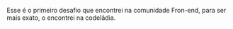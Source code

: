 Esse é o primeiro desafio que encontrei na comunidade Fron-end, para ser mais exato, o encontrei na codelâdia.

